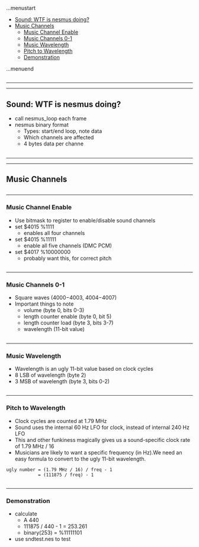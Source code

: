 ...menustart

 - [Sound: WTF is nesmus doing?](#b712479665f95206bfac31a07662fe25)
 - [Music Channels](#d19b2d348952ba8635cae1dc3b9bfef1)
     - [Music Channel Enable](#5bf8dbdae5f18d9e32adeed8131b3911)
     - [Music Channels 0-1](#ee25eebe91fac98cb7eb1799751e6149)
     - [Music Wavelength](#d84d1ef2160ec8190ec5a7228dfdd29f)
     - [Pitch to Wavelength](#09cce7bd8e8acedb976fe317f5d92c8e)
     - [Demonstration](#59b8560745e92244c7beed22d179d18e)

...menuend


<h2 id="b712479665f95206bfac31a07662fe25"></h2>

-----
-----

## Sound: WTF is nesmus doing?

 - call nesmus_loop each frame
 - nesmus binary format
    - Types: start/end loop, note data
    - Which channels are affected
    - 4 bytes data per channe

<h2 id="d19b2d348952ba8635cae1dc3b9bfef1"></h2>

-----
-----

## Music Channels

<h2 id="5bf8dbdae5f18d9e32adeed8131b3911"></h2>

-----

### Music Channel Enable

 - Use bitmask to register to enable/disable sound channels
 - set $4015 %1111 
    - enables all four channels
 - set $4015 %11111
    - enable all five channels (DMC PCM)
 - set $4017 %10000000
    - probably want this, for correct pitch

<h2 id="ee25eebe91fac98cb7eb1799751e6149"></h2>

-----

### Music Channels 0-1

 - Square waves ($4000-$4003, $4004-$4007)
 - Important things to note
    - volume (byte 0, bits 0-3)
    - length counter enable (byte 0, bit 5)
    - length counter load (byte 3, bits 3-7)
    - wavelength (11-bit value) 

<h2 id="d84d1ef2160ec8190ec5a7228dfdd29f"></h2>

-----

### Music Wavelength

 - Wavelength is an ugly 11-bit value based on clock cycles
 - 8 LSB of wavelength (byte 2)
 - 3 MSB of wavelength (byte 3, bits 0-2)

<h2 id="09cce7bd8e8acedb976fe317f5d92c8e"></h2>

-----

### Pitch to Wavelength

 - Clock cycles are counted at 1.79 MHz
 - Sound uses the internal 60 Hz LFO for clock, instead of internal 240 Hz LFO
 - This and other funkiness magically gives us a sound-specific clock rate of 1.79 MHz / 16
 - Musicians are likely to want a specific frequency (in Hz).We need an easy formula to convert to the ugly 11-bit wavelength.

```
ugly number = (1.79 MHz / 16) / freq - 1
            = (111875 / freq) - 1
```

<h2 id="59b8560745e92244c7beed22d179d18e"></h2>

-----

### Demonstration

 - calculate
    - A 440
    - 111875 / 440 - 1 = 253.261
    - binary(253) = %11111101
 - use sndtest.nes to test


